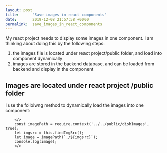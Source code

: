 ```yaml
---
layout: post
title:      "Save images in react components"
date:       2019-12-08 21:57:58 +0000
permalink:  save_images_in_react_components
---
```



My react project needs to display some images in one component. I am thinking about doing this by the following steps:  

1. the images file is located under react project/public folder, and load into component dynamically  
2. images are stored in the backend database, and can be loaded from backend and display in the component


## Images are located under react project /public folder
I use the folloiwng method to dynamically load the images into one component:

		</>
		const imagePath = require.context('../../public/dishImages', true);
		let imgsrc = this.findImgSrc();
		let image = imagePath(`./${imgsrc}`);
		console.log(image);
		</>

